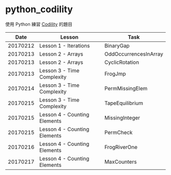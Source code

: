 # python_codility

使用 Python 練習 [Codility][co] 的題目

| Date | Lesson | Task |
| ------ | ------ | ------ |
| 20170212 | Lesson 1 - Iterations | BinaryGap |
| 20170213 | Lesson 2 - Arrays | OddOccurrencesInArray |
| 20170213 | Lesson 2 - Arrays | CyclicRotation |
| 20170213 | Lesson 3 - Time Complexity | FrogJmp |
| 20170214 | Lesson 3 - Time Complexity | PermMissingElem |
| 20170215 | Lesson 3 - Time Complexity | TapeEquilibrium |
| 20170215 | Lesson 4 - Counting Elements | MissingInteger |
| 20170215 | Lesson 4 - Counting Elements | PermCheck |
| 20170216 | Lesson 4 - Counting Elements | FrogRiverOne |
| 20170217 | Lesson 4 - Counting Elements | MaxCounters |

[co]: <https://codility.com/programmers/>